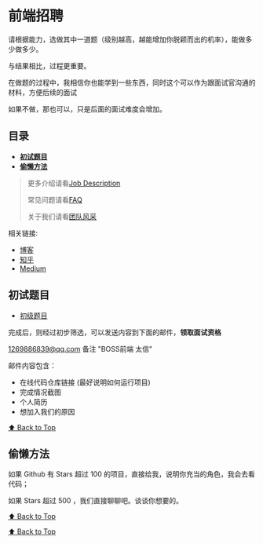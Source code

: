 # 前端招聘
请根据能力，选做其中一道题（级别越高，越能增加你脱颖而出的机率），能做多少做多少。

与结果相比，过程更重要。

在做题的过程中，我相信你也能学到一些东西，同时这个可以作为跟面试官沟通的材料，方便后续的面试

如果不做，那也可以，只是后面的面试难度会增加。

## 目录

- **[初试题目](#初试题目)**
- **[偷懒方法](#偷懒方法)**

> 更多介绍请看[Job Description](job-description.md)
>
> 常见问题请看[FAQ](FAQ.md)
> 
> 关于我们请看[团队风采](team.md)

相关链接:

- [博客](https://femessage.github.io/blog/)
- [知乎](https://zhuanlan.zhihu.com/deepexi-frontend)
- [Medium](http://medium.com/deepexi)

## 初试题目

- [初级题目](exam-junior.md)

完成后，则经过初步筛选，可以发送内容到下面的邮件，**领取面试资格**

1269886839@qq.com 备注 "BOSS前端 太信"

邮件内容包含：

- 在线代码仓库链接 (最好说明如何运行项目)
- 完成情况截图
- 个人简历
- 想加入我们的原因 

[⬆ Back to Top](#目录)

##  偷懒方法

如果 Github 有 Stars 超过 100 的项目，直接给我，说明你充当的角色，我会去看代码；

如果 Stars 超过 500 ，我们直接聊聊吧。谈谈你想要的。

[⬆ Back to Top](#目录)

[⬆ Back to Top](#目录)
